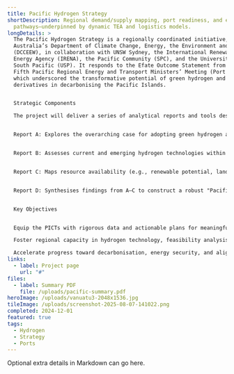 ```yaml
---
title: Pacific Hydrogen Strategy
shortDescription: Regional demand/supply mapping, port readiness, and export
  pathways—underpinned by dynamic TEA and logistics models.
longDetails: >
  The Pacific Hydrogen Strategy is a regionally coordinated initiative, led by
  Australia’s Department of Climate Change, Energy, the Environment and Water
  (DCCEEW), in collaboration with UNSW Sydney, the International Renewable
  Energy Agency (IRENA), the Pacific Community (SPC), and the University of the
  South Pacific (USP). It responds to the Efate Outcome Statement from the 2023
  Fifth Pacific Regional Energy and Transport Ministers’ Meeting (Port Vila),
  which underscored the transformative potential of green hydrogen and its
  derivatives in decarbonising the Pacific Islands.


  Strategic Components

  The project will deliver a series of analytical reports and tools designed to lay the groundwork for a hydrogen‑enabled future across Pacific Island Countries and Territories (PICTs): 


  Report A: Explores the overarching case for adopting green hydrogen and derivatives in the PICTs, including an overview of renewable energy resources (solar, wind, bioenergy), energy demand by sector, and national energy commitments.


  Report B: Assesses current and emerging hydrogen technologies within the Pacific context using a multi‑criteria techno‑economic framework.


  Report C: Maps resource availability (e.g., renewable potential, land, infrastructure) and formulates techno‑economic projections for hydrogen value chains in the Pacific.


  Report D: Synthesises findings from A–C to construct a robust "Pacific Hydrogen Roadmap" with economic projections and scenario modelling, underpinned by an open‑source assessment tool.


  Key Objectives


  Equip the PICTs with rigorous data and actionable plans for meaningful hydrogen deployment.

  Foster regional capacity in hydrogen technology, feasibility analysis, and policy development.

  Accelerate progress toward decarbonisation, energy security, and alignment with global net-zero goals.
links:
  - label: Project page
    url: "#"
files:
  - label: Summary PDF
    file: /uploads/pacific-summary.pdf
heroImage: /uploads/vanuatu3-2048x1536.jpg
tileImage: /uploads/screenshot-2025-08-07-141022.png
completed: 2024-12-01
featured: true
tags:
  - Hydrogen
  - Strategy
  - Ports
---
```

Optional extra details in Markdown can go here.
